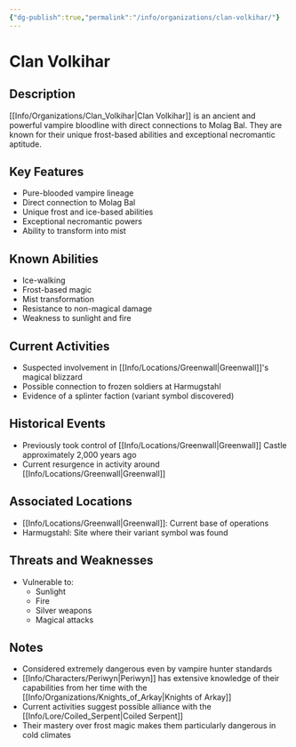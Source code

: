 ```yaml
---
{"dg-publish":true,"permalink":"/info/organizations/clan-volkihar/"}
---
```


# Clan Volkihar

## Description
[[Info/Organizations/Clan_Volkihar\|Clan Volkihar]] is an ancient and powerful vampire bloodline with direct connections to Molag Bal. They are known for their unique frost-based abilities and exceptional necromantic aptitude.

## Key Features
- Pure-blooded vampire lineage
- Direct connection to Molag Bal
- Unique frost and ice-based abilities
- Exceptional necromantic powers
- Ability to transform into mist

## Known Abilities
- Ice-walking
- Frost-based magic
- Mist transformation
- Resistance to non-magical damage
- Weakness to sunlight and fire

## Current Activities
- Suspected involvement in [[Info/Locations/Greenwall\|Greenwall]]'s magical blizzard
- Possible connection to frozen soldiers at Harmugstahl
- Evidence of a splinter faction (variant symbol discovered)

## Historical Events
- Previously took control of [[Info/Locations/Greenwall\|Greenwall]] Castle approximately 2,000 years ago
- Current resurgence in activity around [[Info/Locations/Greenwall\|Greenwall]]

## Associated Locations
- [[Info/Locations/Greenwall\|Greenwall]]: Current base of operations
- Harmugstahl: Site where their variant symbol was found

## Threats and Weaknesses
- Vulnerable to:
  - Sunlight
  - Fire
  - Silver weapons
  - Magical attacks

## Notes
- Considered extremely dangerous even by vampire hunter standards
- [[Info/Characters/Periwyn\|Periwyn]] has extensive knowledge of their capabilities from her time with the [[Info/Organizations/Knights_of_Arkay\|Knights of Arkay]]
- Current activities suggest possible alliance with the [[Info/Lore/Coiled_Serpent\|Coiled Serpent]]
- Their mastery over frost magic makes them particularly dangerous in cold climates